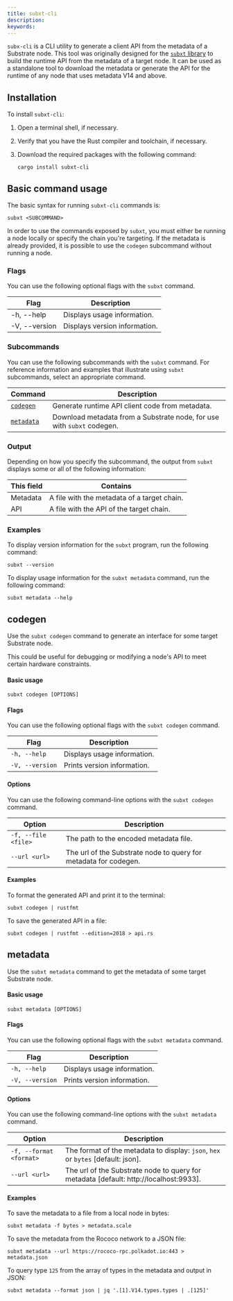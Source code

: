 ```yaml
---
title: subxt-cli
description:
keywords:
---
```


`subx-cli` is a CLI utility to generate a client API from the metadata of a Substrate node.
This tool was originally designed for the [`subxt` library](./06-build/libraries#subxt) to build the runtime API from the metadata of a target node. 
It can be used as a standalone tool to download the metadata or generate the API for the runtime of any node that uses metadata V14 and above. 

## Installation 

To install `subxt-cli`:

1. Open a terminal shell, if necessary.
1. Verify that you have the Rust compiler and toolchain, if necessary.
1. Download the required packages with the following command: 

    `cargo install subxt-cli`

## Basic command usage

The basic syntax for running `subxt-cli` commands is:

`subxt <SUBCOMMAND>`

In order to use the commands exposed by `subxt`, you must either be running a node locally or specify the chain you're targeting.
If the metadata is already provided, it is possible to use the `codegen` subcommand without running a node.

### Flags

You can use the following optional flags with the `subxt` command.

| Flag | Description
| ------- | -----------
| -h, --help | Displays usage information. 
| -V, --version | Displays version information.

### Subcommands

You can use the following subcommands with the `subxt` command. 
For reference information and examples that illustrate using `subxt` subcommands, select an appropriate command.

| Command | Description
| ------- | -----------
| [`codegen`](#codegen) | Generate runtime API client code from metadata.  
| [`metadata`](#metadata) | Download metadata from a Substrate node, for use with `subxt` codegen.

### Output

Depending on how you specify the subcommand, the output from `subxt` displays some or all of the following information:

| This field | Contains
| ---------- | ----------
| Metadata | A file with the metadata of a target chain.
| API | A file with the API of the target chain.

### Examples

To display version information for the `subxt` program, run the following command:

`subxt --version`

To display usage information for the `subxt metadata` command, run the following command:

`subxt metadata --help`

## codegen

Use the `subxt codegen` command to generate an interface for some target Substrate node.

This could be useful for debugging or modifying a node's API to meet certain hardware constraints.

#### Basic usage

`subxt codegen [OPTIONS]`

#### Flags

You can use the following optional flags with the `subxt codegen` command.

| Flag   | Description
| ------ | -----------
| `-h, --help`  | Displays usage information.
| `-V, --version` | Prints version information.

#### Options

You can use the following command-line options with the `subxt codegen` command.

| Option   | Description
| -------- | -----------
| `-f, --file <file>` | The path to the encoded metadata file.
| `--url <url>` | The url of the Substrate node to query for metadata for codegen.

#### Examples

To format the generated API and print it to the terminal:

`subxt codegen | rustfmt`

To save the generated API in a file:

`subxt codegen | rustfmt --edition=2018 > api.rs`
## metadata

Use the `subxt metadata` command to get the metadata of some target Substrate node.

#### Basic usage

`subxt metadata [OPTIONS]`

#### Flags

You can use the following optional flags with the `subxt metadata` command.

| Flag   | Description
| ------ | -----------
| `-h, --help`  | Displays usage information.
| `-V, --version` | Prints version information.

#### Options

You can use the following command-line options with the `subxt metadata` command.

| Option   | Description
| -------- | -----------
| `-f, --format <format>` | The format of the metadata to display: `json`, `hex` or `bytes` [default: json].
| `--url <url>` | The url of the Substrate node to query for metadata [default: http://localhost:9933].

#### Examples

To save the metadata to a file from a local node in bytes:

`subxt metadata -f bytes > metadata.scale`

To save the metadata from the Rococo network to a JSON file:

`subxt metadata --url https://rococo-rpc.polkadot.io:443 > metadata.json`

To query type `125` from the array of types in the metadata and output in JSON: 

`subxt metadata --format json | jq '.[1].V14.types.types | .[125]'`